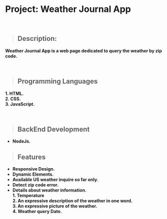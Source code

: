# Project: Weather Journal App    

<br>
  
>## Description:
**Weather Journal App is a web page dedicated to query the weather by zip code.**

<br>

>## Programming Languages  
**1. HTML.**  
**2. CSS.**  
**3. JavaScript.**  

<br>

>## BackEnd Development
+ **NodeJs.**

>## Features
+ **Responsive Design.**   
+ **Dynamic Elements.**
+ **Available US weather inquire so far only.**
+ **Detect zip code error.**
+ **Details about weather information.**  
    **1. Temperature**  
    **2. An expressive description of the weather in one word.**  
    **3. An expressive picture of the weather.**  
    **4. Weather query Date.**